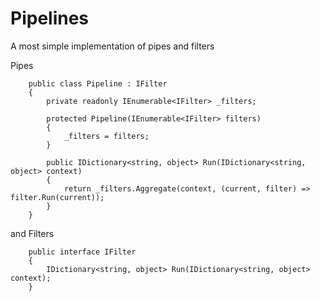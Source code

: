 # Pipelines

A most simple implementation of pipes and filters

Pipes

```
    public class Pipeline : IFilter
    {
        private readonly IEnumerable<IFilter> _filters;

        protected Pipeline(IEnumerable<IFilter> filters)
        {
            _filters = filters;
        }

        public IDictionary<string, object> Run(IDictionary<string, object> context)
        {
            return _filters.Aggregate(context, (current, filter) => filter.Run(current));
        }
    }
```

and Filters

```
    public interface IFilter
    {
        IDictionary<string, object> Run(IDictionary<string, object> context);
    }
```
